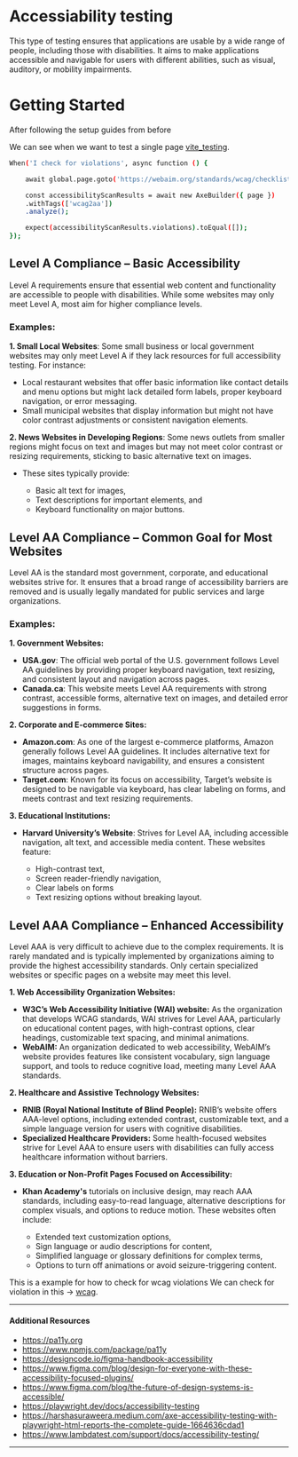 # Accessiability testing

This type of testing ensures that applications are usable by a wide range of people, including those with disabilities. It aims to make applications accessible and navigable for users with different abilities, such as visual, auditory, or mobility impairments.

# Getting Started

After following the setup guides from before 

We can see when we want to test a single page [vite_testing](https://playwright.dev/docs/accessibility-testing).

``` bash
When('I check for violations', async function () {    

    await global.page.goto('https://webaim.org/standards/wcag/checklist')

    const accessibilityScanResults = await new AxeBuilder({ page })
    .withTags(['wcag2aa'])
    .analyze();

    expect(accessibilityScanResults.violations).toEqual([]);
});
```
## Level A Compliance – Basic Accessibility
Level A requirements ensure that essential web content and functionality are accessible to people with disabilities. While some websites may only meet Level A, most aim for higher compliance levels.

### Examples:

**1. Small Local Websites**: Some small business or local government websites may only meet Level A if they lack resources for full accessibility testing. 
For instance:
- Local restaurant websites that offer basic information like contact details and menu options but might lack detailed form labels, proper keyboard navigation, or error messaging.
- Small municipal websites that display information but might not have color contrast adjustments or consistent navigation elements.

**2. News Websites in Developing Regions**: Some news outlets from smaller regions might focus on text and images but may not meet color contrast or resizing requirements, sticking to basic alternative text on images.

- These sites typically provide:

    - Basic alt text for images,
    - Text descriptions for important elements, and
    - Keyboard functionality on major buttons.

## Level AA Compliance – Common Goal for Most Websites
Level AA is the standard most government, corporate, and educational websites strive for. It ensures that a broad range of accessibility barriers are removed and is usually legally mandated for public services and large organizations.

### Examples:

**1. Government Websites:**

- **USA.gov**: The official web portal of the U.S. government follows Level AA guidelines by providing proper keyboard navigation, text resizing, and consistent layout and navigation across pages.
- **Canada.ca**: This website meets Level AA requirements with strong contrast, accessible forms, alternative text on images, and detailed error suggestions in forms.

**2. Corporate and E-commerce Sites:**

- **Amazon.com**: As one of the largest e-commerce platforms, Amazon generally follows Level AA guidelines. It includes alternative text for images, maintains keyboard navigability, and ensures a consistent structure across pages.
- **Target.com**: Known for its focus on accessibility, Target’s website is designed to be navigable via keyboard, has clear labeling on forms, and meets contrast and text resizing requirements.

**3. Educational Institutions:**

- **Harvard University’s Website**: Strives for Level AA, including accessible navigation, alt text, and accessible media content.
These websites feature:

    - High-contrast text,
    - Screen reader-friendly navigation,
    - Clear labels on forms
    - Text resizing options without breaking layout.

## Level AAA Compliance – Enhanced Accessibility
Level AAA is very difficult to achieve due to the complex requirements. It is rarely mandated and is typically implemented by organizations aiming to provide the highest accessibility standards. Only certain specialized websites or specific pages on a website may meet this level.


**1. Web Accessibility Organization Websites:**

- **W3C’s Web Accessibility Initiative (WAI) website:** As the organization that develops WCAG standards, WAI strives for Level AAA, particularly on educational content pages, with high-contrast options, clear headings, customizable text spacing, and minimal animations.
- **WebAIM:** An organization dedicated to web accessibility, WebAIM’s website provides features like consistent vocabulary, sign language support, and tools to reduce cognitive load, meeting many Level AAA standards.

**2. Healthcare and Assistive Technology Websites:**

- **RNIB (Royal National Institute of Blind People):** RNIB’s website offers AAA-level options, including extended contrast, customizable text, and a simple language version for users with cognitive disabilities.
- **Specialized Healthcare Providers:** Some health-focused websites strive for Level AAA to ensure users with disabilities can fully access healthcare information without barriers.

**3. Education or Non-Profit Pages Focused on Accessibility:**

 - **Khan Academy's** tutorials on inclusive design, may reach AAA standards, including easy-to-read language, alternative descriptions for complex visuals, and options to reduce motion.
These websites often include:

    - Extended text customization options,
    - Sign language or audio descriptions for content,
    - Simplified language or glossary definitions for complex terms,
    - Options to turn off animations or avoid seizure-triggering content.


This is a example for how to check for wcag violations
We can check for violation in this -> [wcag](https://webaim.org/standards/wcag/checklist).

---

#### Additional Resources

- https://pa11y.org
- https://www.npmjs.com/package/pa11y
- https://designcode.io/figma-handbook-accessibility
- https://www.figma.com/blog/design-for-everyone-with-these-accessibility-focused-plugins/
- https://www.figma.com/blog/the-future-of-design-systems-is-accessible/
- https://playwright.dev/docs/accessibility-testing
- https://harshasuraweera.medium.com/axe-accessibility-testing-with-playwright-html-reports-the-complete-guide-1664636cdad1
- https://www.lambdatest.com/support/docs/accessibility-testing/



---
